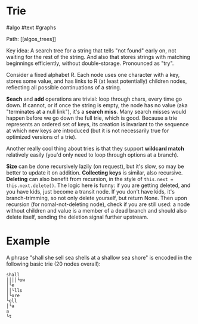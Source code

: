# Trie

#algo #text #graphs

Path: [[algos_trees]]

Key idea: A search tree for a string that tells "not found" early on, not waiting for the rest of the string. And also that stores strings with matching beginnings efficiently, without double-storage. Pronounced as "try".

Consider a fixed alphabet R. Each node uses one character with a key, stores some value, and has links to R (at least potentially) children nodes, reflecting all possible continuations of a string.

**Seach** and **add** operations are trivial: loop through chars, every time go down. If cannot, or if once the string is empty, the node has no value (aka "terminates at a null link"), it's a **search miss**. Many search misses would happen before we go down the full trie, which is good. Because a trie represents an ordered set of keys, its creation is invariant to the sequence at which new keys are introduced (but it is not necessarily true for optimized versions of a trie).

Another really cool thing about tries is that they support **wildcard match** relatively easily (you'd only need to loop through options at a branch).

**Size** can be done recursively lazily (on request), but it's slow, so may be better to update it on addition. **Collecting keys** is similar, also recursive. **Deleting** can also benefit from recursion, in the style of  `this.next = this.next.delete()`. The logic here is funny: if you are getting deleted, and you have kids, just become a transit node. If you don't have kids, it's branch-trimming, so not only delete yourself, but return None. Then upon recursion (for nomal-not-deleting node), check if you are still used: a node without children and value is a member of a dead branch and should also delete itself, sending the deletion signal further upstream.

# Example

A phrase "shall she sell sea shells at a shallow sea shore" is encoded in the following basic trie (20 nodes overall):

```
shall
││││└ow
│└e
││└lls
│└ore
└ell
│└a
a
└t
```